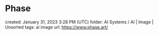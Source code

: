 # Phase

created: January 31, 2023 3:28 PM (UTC)
folder: AI Systems / AI | Image | Unsorted
tags: ai image
url: https://www.phase.art/